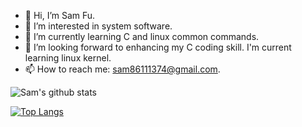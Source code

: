 - 👋 Hi, I’m Sam Fu.
- 👀 I’m interested in system software.
- 🌱 I’m currently learning C and linux common commands.
- 💞️ I’m looking forward to enhancing my C coding skill. I'm current learning linux kernel.
- 📫 How to reach me: sam86111374@gmail.com. 

<!---
samfu19971113/samfu19971113 is a ✨ special ✨ repository because its `README.md` (this file) appears on your GitHub profile.
You can click the Preview link to take a look at your changes.
--->

![Sam's github stats](https://github-readme-stats.vercel.app/api?username=SamFu1113)


[![Top Langs](https://github-readme-stats.vercel.app/api/top-langs/?username=SamFu1113)](https://github.com/SamFu1113/github-readme-stats)


